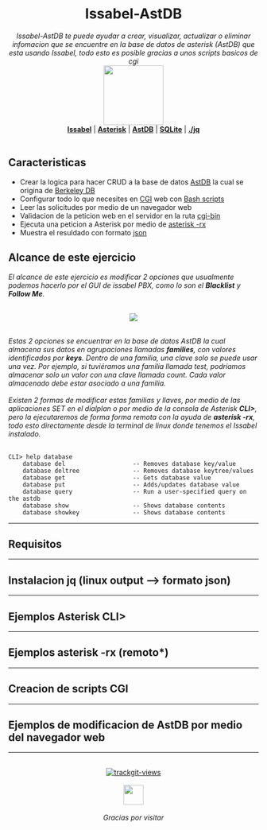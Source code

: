
<h1 align="center">Issabel-AstDB</h1>
<p align="center">
  <i>Issabel-AstDB te puede ayudar a crear, visualizar, actualizar o eliminar infomacion que se encuentre en la base de datos de asterisk (AstDB) que esta usando Issabel, todo esto es posible gracias a unos scripts basicos de cgi</i>
   <br/>
  <img width="120" src="https://i.ibb.co/gj3kd7D/Issabel-Ast-DB-opti.webp" />
  <br/>
  <b><a href="https://www.issabel.org/">Issabel</a></b> | <b><a href="https://www.asterisk.org/">Asterisk</a></b> | <b><a href="https://www.wikiasterisk.com/index.php/AstDB">AstDB</a></b> | <b><a href="https://www.sqlite.org/index.html">SQLite</a></b> | <b><a href="https://stedolan.github.io/jq/">./jq</a></b>
  <br/><br/>
</p>

## Caracteristicas
- Crear la logica para hacer CRUD a la base de datos <a href="https://wiki.asterisk.org/wiki/display/AST/Asterisk+Internal+Database">AstDB</a> la cual se origina de <a href="https://es.wikipedia.org/wiki/Berkeley_DB">Berkeley DB</a>
- Configurar todo lo que necesites en <a href="https://en.wikipedia.org/wiki/Common_Gateway_Interface">CGI</a> web con <a href="https://en.wikipedia.org/wiki/Bash_(Unix_shell)">Bash scripts</a>
- Leer las solicitudes por medio de un navegador web
- Validacion de la peticion web en el servidor en la ruta <a href="https://es.wikipedia.org/wiki/Interfaz_de_entrada_com%C3%BAn">cgi-bin</a>
- Ejecuta una peticion a Asterisk por medio de <a href="https://wiki.asterisk.org/wiki/display/AST/Connecting+to+the+Asterisk+CLI">asterisk -rx</a>
- Muestra el resuldado con formato <a href="https://www.rfc-editor.org/info/rfc8259">json</a>

## Alcance de este ejercicio

<p>
  <i>El alcance de este ejercicio es modificar 2 opciones que usualmente podemos hacerlo por el GUI de issabel PBX, como lo son el <b>Blacklist</b> y  <b>Follow Me</b>.<br /></i>
   <br/>
  <p align="center">
	  <img src="https://i.ibb.co/rvtKvSG/bl-fm.webp" />
  </p>
  <br/>
  <i>Estas 2 opciones se encuentrar en la base de datos AstDB la cual almacena sus datos en agrupaciones llamadas <b>families</b>, con valores identificados por <b>keys</b>. Dentro de una familia, una clave solo se puede usar una vez. Por ejemplo, si tuviéramos una familia llamada test, podríamos almacenar solo un valor con una clave llamada count. Cada valor almacenado debe estar asociado a una familia.<br /><br />Existen 2 formas de modificar estas familias y llaves, por medio de las aplicaciones SET en el dialplan o por medio de la consola de Asterisk <b>CLI></b>, pero la ejecutaremos de forma forma remota con la ayuda de <b>asterisk -rx</b>, todo esto directamente desde la terminal de linux donde tenemos el Issabel instalado.</i>
  <br/>
  <br/>

```
CLI> help database
	database del                   -- Removes database key/value
	database deltree               -- Removes database keytree/values
	database get                   -- Gets database value
	database put                   -- Adds/updates database value
	database query                 -- Run a user-specified query on the astdb
	database show                  -- Shows database contents
	database showkey               -- Shows database contents
```


---

## Requisitos

---

## Instalacion jq (linux output --> formato json)

---
## Ejemplos Asterisk CLI>

---
## Ejemplos asterisk -rx (remoto*)

---
## Creacion de scripts CGI

---
## Ejemplos de modificacion de AstDB por medio del navegador web

---

<p align="center">
  <br>
  <a href="https://trackgit.com">
<img src="https://us-central1-trackgit-analytics.cloudfunctions.net/token/ping/l5385l9o46mbp449x6el" alt="trackgit-views" />
</a>
  <br><br>
  <a href="https://github.com/jveyes">
    <img width="40" src="https://avatars.githubusercontent.com/u/4891933?v=4" />
  </a>
  <br><br>
  <i>Gracias por visitar</i>
</p>
